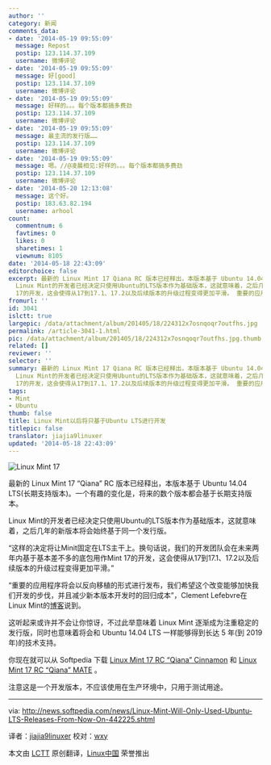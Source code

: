 ```yaml
---
author: ''
category: 新闻
comments_data:
- date: '2014-05-19 09:55:09'
  message: Repost
  postip: 123.114.37.109
  username: 微博评论
- date: '2014-05-19 09:55:09'
  message: 好[good]
  postip: 123.114.37.109
  username: 微博评论
- date: '2014-05-19 09:55:09'
  message: 好样的。。。每个版本都搞多费劲
  postip: 123.114.37.109
  username: 微博评论
- date: '2014-05-19 09:55:09'
  message: 最主流的发行版……
  postip: 123.114.37.109
  username: 微博评论
- date: '2014-05-19 09:55:09'
  message: 嗯。//@凌晨相见:好样的。。。每个版本都搞多费劲
  postip: 123.114.37.109
  username: 微博评论
- date: '2014-05-20 12:13:08'
  message: 这个好。
  postip: 183.63.82.194
  username: arhool
count:
  commentnum: 6
  favtimes: 0
  likes: 0
  sharetimes: 1
  viewnum: 8105
date: '2014-05-18 22:43:09'
editorchoice: false
excerpt: 最新的 Linux Mint 17 Qiana RC 版本已经释出，本版本基于 Ubuntu 14.04 LTS(长期支持版本)。一个有趣的变化是，将来的数个版本都会基于长期支持版本。
  Linux Mint的开发者已经决定只使用Ubuntu的LTS版本作为基础版本，这就意味着，之后几年的新版本将会始终基于同一个发行版。 这样的决定将让Minit固定在LTS主干上。换句话说，我们的开发团队会在未来两年内基于基本差不多的底包用作Mint
  17的开发，这会使得从17到17.1、17.2以及后续版本的升级过程变得更加平滑。 重要的应用程序将会以反向移植的形式进行发布，我们希望这个改变能够加快
fromurl: ''
id: 3041
islctt: true
largepic: /data/attachment/album/201405/18/224312x7osnqoqr7outfhs.jpg
permalink: /article-3041-1.html
pic: /data/attachment/album/201405/18/224312x7osnqoqr7outfhs.jpg.thumb.jpg
related: []
reviewer: ''
selector: ''
summary: 最新的 Linux Mint 17 Qiana RC 版本已经释出，本版本基于 Ubuntu 14.04 LTS(长期支持版本)。一个有趣的变化是，将来的数个版本都会基于长期支持版本。
  Linux Mint的开发者已经决定只使用Ubuntu的LTS版本作为基础版本，这就意味着，之后几年的新版本将会始终基于同一个发行版。 这样的决定将让Minit固定在LTS主干上。换句话说，我们的开发团队会在未来两年内基于基本差不多的底包用作Mint
  17的开发，这会使得从17到17.1、17.2以及后续版本的升级过程变得更加平滑。 重要的应用程序将会以反向移植的形式进行发布，我们希望这个改变能够加快
tags:
- Mint
- Ubuntu
thumb: false
title: Linux Mint以后将只基于Ubuntu LTS进行开发
titlepic: false
translator: jiajia9linuxer
updated: '2014-05-18 22:43:09'
---
```


![Linux Mint 17](/data/attachment/album/201405/18/224312x7osnqoqr7outfhs.jpg)


最新的 Linux Mint 17 “Qiana” RC 版本已经释出，本版本基于 Ubuntu 14.04 LTS(长期支持版本)。一个有趣的变化是，将来的数个版本都会基于长期支持版本。


Linux Mint的开发者已经决定只使用Ubuntu的LTS版本作为基础版本，这就意味着，之后几年的新版本将会始终基于同一个发行版。


“这样的决定将让Minit固定在LTS主干上。换句话说，我们的开发团队会在未来两年内基于基本差不多的底包用作Mint 17的开发，这会使得从17到17.1、17.2以及后续版本的升级过程变得更加平滑。”


“重要的应用程序将会以反向移植的形式进行发布，我们希望这个改变能够加快我们开发的步伐，并且减少新本版本开发时的回归成本”，Clement Lefebvre在Linux Mint的[博客](http://blog.linuxmint.com/?p=2613)说到。


这听起来或许并不会让你惊讶，不过此举意味着 Linux Mint 逐渐成为注重稳定的发行版，同时也意味着将会和 Ubuntu 14.04 LTS 一样能够得到长达 5 年(到 2019年)的技术支持。


你现在就可以从 Softpedia 下载 [Linux Mint 17 RC “Qiana” Cinnamon](http://linux.softpedia.com/get/System/Operating-Systems/Linux-Distributions/Linux-Mint-17252.shtml) 和 [Linux Mint 17 RC “Qiana” MATE](http://linux.softpedia.com/get/System/Operating-Systems/Linux-Distributions/Linux-Mint-Gloria-31769.shtml) 。


注意这是一个开发版本，不应该使用在生产环境中，只用于测试用途。




---


via: <http://news.softpedia.com/news/Linux-Mint-Will-Only-Used-Ubuntu-LTS-Releases-From-Now-On-442225.shtml>


译者：[jiajia9linuxer](https://github.com/jiajia9linuxer) 校对：[wxy](https://github.com/wxy)


本文由 [LCTT](https://github.com/LCTT/TranslateProject) 原创翻译，[Linux中国](http://linux.cn/) 荣誉推出
